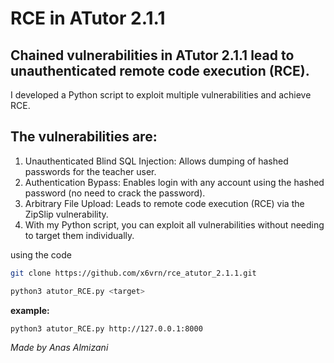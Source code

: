 # RCE in ATutor 2.1.1

## Chained vulnerabilities in ATutor 2.1.1 lead to unauthenticated remote code execution (RCE).

I developed a Python script to exploit multiple vulnerabilities and achieve RCE.

## The vulnerabilities are:
1. Unauthenticated Blind SQL Injection: Allows dumping of hashed passwords for the teacher user.
2. Authentication Bypass: Enables login with any account using the hashed password (no need to crack the password).
3. Arbitrary File Upload: Leads to remote code execution (RCE) via the ZipSlip vulnerability.
4. With my Python script, you can exploit all vulnerabilities without needing to target them individually.

using the code
```bash
git clone https://github.com/x6vrn/rce_atutor_2.1.1.git
```
```bash
python3 atutor_RCE.py <target>
```
**example:**
```bash
python3 atutor_RCE.py http://127.0.0.1:8000
```

*Made by Anas Almizani*
